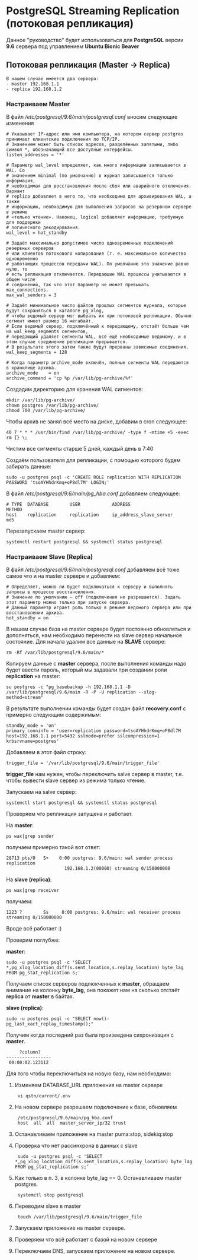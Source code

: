 # PostgreSQL Streaming Replication (потоковая репликация)

  Данное "руководство" будет использоваться для **PostgreSQL** версии **9.6**
  сервера под управлением **Ubuntu Bionic Beaver**

## Потоковая репликация (Master -> Replica)

    В нашем случае имеется два сервера:
    - master 192.168.1.1
    - replica 192.168.1.2
  
### Настраиваем Master

В файл */etc/postgresql/9.6/main/postgresql.conf* вносим следующие изменения

    # Указывает IP-адрес или имя компьютера, на котором сервер postgres принимает клиентские подключения по TCP/IP.
    # Значением может быть список адресов, разделённых запятыми, либо символ *, обозначающий все доступные интерфейсы.
    listen_addresses = '*'

    # Параметр wal_level определяет, как много информации записывается в WAL. Со 
    # значением minimal (по умолчанию) в журнал записывается только информация, 
    # необходимая для восстановления после сбоя или аварийного отключения. Вариант 
    # replica добавляет в него то, что необходимо для архивирования WAL, а также 
    # информацию, необходимую для выполнения запросов на резервном сервере в режиме 
    # «только чтение». Наконец, logical добавляет информацию, требуемую для поддержки 
    # логического декодирования.
    wal_level = hot_standby

    # Задаёт максимально допустимое число одновременных подключений резервных серверов
    # или клиентов потокового копирования (т. е. максимальное количество одновременно
    # работающих процессов передачи WAL). По умолчанию это значение равно нулю, то
    # есть репликация отключается. Передающие WAL процессы учитываются в общем числе
    # соединений, так что этот параметр не может превышать max_connections.
    max_wal_senders = 3

    # Задаёт минимальное число файлов прошлых сегментов журнала, которые будут сохраняться в каталоге pg_xlog,
    # чтобы ведомый сервер мог выбрать их при потоковой репликации. Обычно сегмент имеет размер 16 мегабайт.
    # Если ведомый сервер, подключённый к передающему, отстаёт больше чем на wal_keep_segments сегментов,
    # передающий удаляет сегменты WAL, всё ещё необходимые ведомому, и в этом случае соединение репликации прерывается.
    # В результате этого затем также будут прерваны зависимые соединения.
    wal_keep_segments = 128
    
    # Когда параметр archive_mode включён, полные сегменты WAL передаются в хранилище архива.
    archive_mode    = on
    archive_command = 'cp %p /var/lib/pg-archive/%f'

Создадим директорию для хранения WAL сигментов:
    
    mkdir /var/lib/pg-archive/
    chown postgres /var/lib/pg-archive/
    chmod 700 /var/lib/pg-archive/
    
Чтобы архив не занял всё место на диске, добавим в cron следующее:

    40 7 * * * /usr/bin/find /var/lib/pg-archive/ -type f -mtime +5 -exec rm {} \;

Чистим все сигменты старше 5 дней, каждый день в 7:40
 
Создаём пользователя для репликации, с помощью которого будем забирать данные:

    sudo -u postgres psql -c 'CREATE ROLE replication WITH REPLICATION PASSWORD 'tsoAYHhdrKmq+oP8dl7M' LOGIN;'
    
В файл */etc/postgresql/9.6/main/pg_hba.conf* добавляем следующее:

    # TYPE  DATABASE        USER            ADDRESS                         METHOD
    host    replication     replication     ip_address_slave_server         md5

Перезапускаем master сервер:
    
    systemctl restart postgresql && systemctl status postgresql
    
### Настраиваем Slave (Replica)

В файл */etc/postgresql/9.6/main/postgresql.conf* добавляем всё тоже самое что и на master сервере и добавляем:
    
    # Определяет, можно ли будет подключаться к серверу и выполнять запросы в процессе восстановления.
    # Значение по умолчанию — off (подключения не разрешаются). Задать этот параметр можно только при запуске сервера.
    # Данный параметр играет роль только в режиме ведомого сервера или при восстановлении архива.
    hot_standby = on

В нашем случае база на master сервере будет постоянно обновляться и дополняться, нам необходимо перенести на slave сервер начальное состояние.
Для начала удалим все данные на **SLAVE** сервере:

    rm -Rf /var/lib/postgresql/9.6/main/*
    
Копируем данные с **master** сервера, после выполнения команды надо будет ввести пароль, который мы задавали при создании роли **replication** на master:

    su postgres -c "pg_basebackup -h 192.168.1.1 -D /var/lib/postgresql/9.6/main -R -P -U replication --xlog-method=stream"

В результате выполнении команды будет создан файл **recovery.conf** с примерно следующим содержимым:

    standby_mode = 'on'
    primary_conninfo = 'user=replication password=tsoAYHhdrKmq+oP8dl7M host=192.168.1.1 port=5432 sslmode=prefer sslcompression=1 krbsrvname=postgres'

Добавляем в этот файл строку:

    trigger_file = '/var/lib/postgresql/9.6/main/trigger_file'
    
**trigger_file** нам нужен, чтобы переключить salve сервер в master, т.е. чтобы вывести slave сервер из режима только чтение.

Запускаем на salve сервер:
    
    systemctl start postgresql && systemctl status postgresql

Проверяем что репликация запущена и работает.

На **master**:
    
    ps wax|grep sender
    
получаем примерно такой вот ответ:

    28713 pts/0   S+    0:00 postgres: 9.6/main: wal sender process replication 
                          192.168.1.2(00000) streaming 0/150000000
                          
На **slave (replica)**:

    ps wax|grep receiver
    
получаем:

    1223 ?        Ss     0:00 postgres: 9.6/main: wal receiver process   streaming 0/150000000
    
Вроде всё работает :)

Проверим поглубже:

**master**:
    
    sudo -u postgres psql -c 'SELECT *,pg_xlog_location_diff(s.sent_location,s.replay_location) byte_lag FROM pg_stat_replication s;'
    
Получаем список серверов подлюкченных к **master**, обращаем внимание на колонку **byte_lag**, она покажет нам на сколько отстаёт **replica** от **master** в байтах.

**slave (replica)**:

    sudo -u postgres psql -c "SELECT now()-pg_last_xact_replay_timestamp();"
    
Получим когда последний раз была произведена сихронизация с **master**.

         ?column?     
    -----------------
     00:00:02.123112


Для того чтобы переключиться на новую базу, нам необходимо:

1. Изменяем DATABASE_URL приложения на master сервере
        
        vi qstn/current/.env
2. На новом сервере разрешаем подключение к базе, обновляем
        
        /etc/postgresql/9.6/main/pg_hba.conf
        host  all  all  master_server_ip/32 trust
3. Останавливаем приложение на master puma:stop, sidekiq:stop
4. Проверка что нет рассинхрона в данных с slave
    
        sudo -u postgres psql -c 'SELECT *,pg_xlog_location_diff(s.sent_location,s.replay_location) byte_lag FROM pg_stat_replication s;’
5. Как только в п. 3, в колонке byte_lag == 0. Останавливаем master postgres.
        
        systemctl stop postgresql
6. Переводим slave в master
      
        touch /var/lib/postgresql/9.6/main/trigger_file
7. Запускаем приложение на master сервере.
8. Проверяем что всё работает с базой на новом сервере
9. Переключаем DNS, запускаем приложение на новом сервере.

